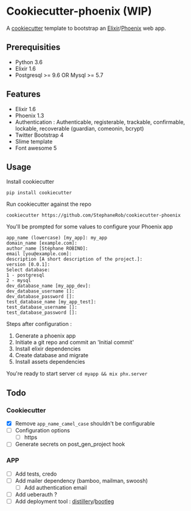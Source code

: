 # Cookiecutter-phoenix (WIP)

A [cookiecutter](https://github.com/audreyr/cookiecutter) template to bootstrap an [Elixir](https://elixir-lang.org/)/[Phoenix](http://phoenixframework.org/) web app.

## Prerequisities

- Python 3.6
- Elixir 1.6
- Postgresql >= 9.6 OR Mysql >= 5.7

## Features

- Elixir 1.6
- Phoenix 1.3
- Authentication : Authenticable, registerable, trackable, confirmable, lockable, recoverable (guardian, comeonin, bcrypt)
- Twitter Bootstrap 4
- Slime template
- Font awesome 5

## Usage

Install cookiecutter

```
pip install cookiecutter
```

Run cookiecutter against the repo

```
cookiecutter https://github.com/StephaneRob/cookiecutter-phoenix
```

You'll be prompted for some values to configure your Phoenix app

```
app_name (lowercase) [my_app]: my_app
domain_name [example.com]:
author_name [Stéphane ROBINO]:
email [you@example.com]:
description [A short description of the project.]:
version [0.0.1]:
Select database:
1 - postgresql
2 - mysql
dev_database_name [my_app_dev]:
dev_database_username []:
dev_database_password []:
test_database_name [my_app_test]:
test_database_username []:
test_database_password []:
```

Steps after configuration :

1. Generate a phoenix app
2. Initiate a git repo and commit an 'Initial commit'
3. Install elixir dependencies
4. Create database and migrate
5. Install assets dependencies

You're ready to start server `cd myapp && mix phx.server`

## Todo

### Cookiecutter
- [X] Remove `app_name_camel_case` shouldn't be configurable
- [ ] Configuration options
  - [ ] https
- [ ] Generate secrets on post_gen_project hook

### APP
- [ ] Add tests, credo
- [ ] Add mailer dependency (bamboo, mailman, swoosh)
  - [ ] Add authentication email
- [ ] Add ueberauth ?
- [ ] Add deployment tool : [distillery](https://github.com/bitwalker/distillery)/[bootleg](https://github.com/labzero/bootleg)
